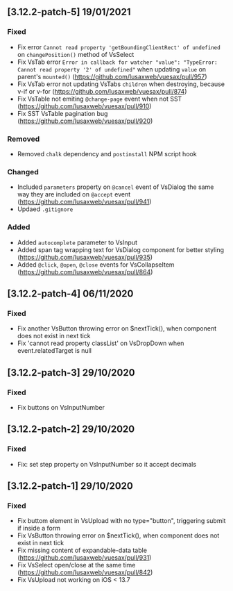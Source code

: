## [3.12.2-patch-5] 19/01/2021
### Fixed
- Fix error `Cannot read property 'getBoundingClientRect' of undefined` on `changePosition()` method of VsSelect
- Fix VsTab error `Error in callback for watcher "value": "TypeError: Cannot read property '2' of undefined"` when updating `value` on parent's `mounted()` (https://github.com/lusaxweb/vuesax/pull/957)
- Fix VsTab error not updating VsTabs `children` when destroying, because v-if or v-for (https://github.com/lusaxweb/vuesax/pull/874)
- Fix VsTable not emiting `@change-page` event when not SST (https://github.com/lusaxweb/vuesax/pull/910)
- Fix SST VsTable pagination bug (https://github.com/lusaxweb/vuesax/pull/920)
### Removed
- Removed `chalk` dependency and `postinstall` NPM script hook
### Changed
- Included `parameters` property on `@cancel` event of VsDialog the same way they are included on `@accept` event (https://github.com/lusaxweb/vuesax/pull/941)
- Updaed `.gitignore`
### Added
- Added `autocomplete` parameter to VsInput
- Added span tag wrapping text for VsDialog component for better styling (https://github.com/lusaxweb/vuesax/pull/935)
- Added `@click`, `@open`, `@close` events for VsCollapseItem (https://github.com/lusaxweb/vuesax/pull/864)

## [3.12.2-patch-4] 06/11/2020
### Fixed
- Fix another VsButton throwing error on $nextTick(), when component does not exist in next tick
- Fix 'cannot read property classList' on VsDropDown when event.relatedTarget is null

## [3.12.2-patch-3] 29/10/2020
### Fixed
- Fix buttons on VsInputNumber

## [3.12.2-patch-2] 29/10/2020
### Fixed
- Fix: set step property on VsInputNumber so it accept decimals

## [3.12.2-patch-1] 29/10/2020
### Fixed
- Fix buttom element in VsUpload with no type="button", triggering submit if inside a form
- Fix VsButton throwing error on $nextTick(), when component does not exist in next tick
- Fix missing content of expandable-data table (https://github.com/lusaxweb/vuesax/pull/931)
- Fix VsSelect open/close at the same time (https://github.com/lusaxweb/vuesax/pull/842)
- Fix VsUpload not working on iOS < 13.7

